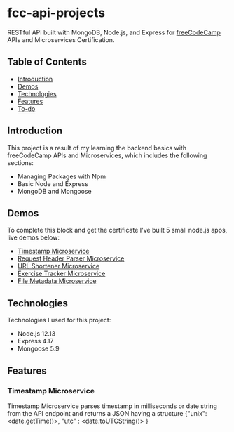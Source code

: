 # fcc-api-projects
RESTful API built with MongoDB, Node.js, and Express for [freeCodeCamp](www.freeCodeCamp.com) APIs and Microservices Certification.

## Table of Contents
* [Introduction](#introduction)
* [Demos](#demos)
* [Technologies](#technologies)
* [Features](#features)
* [To-do](#to-do)

## Introduction
This project is a result of my learning the backend basics with freeCodeCamp APIs and Microservices, which includes the following sections: 
* Managing Packages with Npm
* Basic Node and Express
* MongoDB and Mongoose

## Demos
To complete this block and get the certificate I've built 5 small node.js apps, live demos below:
* [Timestamp Microservice](https://freecodecamp-api-projects.herokuapp.com/timestamp)
* [Request Header Parser Microservice](https://freecodecamp-api-projects.herokuapp.com/whoami)
* [URL Shortener Microservice](https://freecodecamp-api-projects.herokuapp.com/url-shortener)
* [Exercise Tracker Microservice](https://freecodecamp-api-projects.herokuapp.com/exercise-tracker)
* [File Metadata Microservice](https://freecodecamp-api-projects.herokuapp.com/file-metadata)

## Technologies
Technologies I used for this project:
* Node.js 12.13
* Express 4.17
* Mongoose 5.9

## Features
### Timestamp Microservice
Timestamp Microservice parses timestamp in milliseconds or date string from the API endpoint and returns a JSON having a structure {"unix": <date.getTime()>, "utc" : <date.toUTCString()> }
